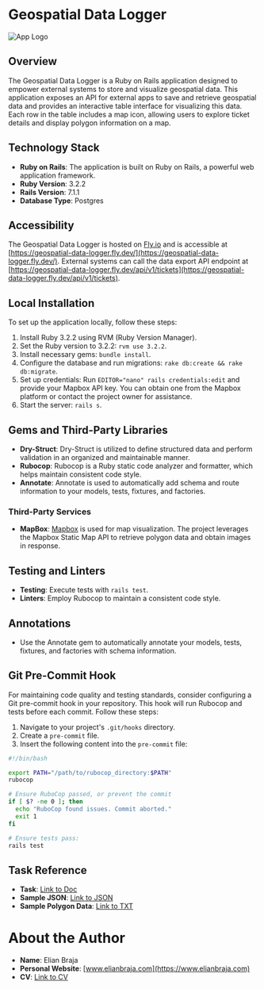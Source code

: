 # Geospatial Data Logger

![App Logo](https://geoportal.un.org/webapps/resources/UNGEOHUB/Geodata-management-4-Multicolor.png)

## Overview

The Geospatial Data Logger is a Ruby on Rails application designed to empower external systems to store and visualize geospatial data. This application exposes an API for external apps to save and retrieve geospatial data and provides an interactive table interface for visualizing this data. Each row in the table includes a map icon, allowing users to explore ticket details and display polygon information on a map.

## Technology Stack

- **Ruby on Rails**: The application is built on Ruby on Rails, a powerful web application framework.
- **Ruby Version**: 3.2.2
- **Rails Version**: 7.1.1
- **Database Type**: Postgres

## Accessibility

The Geospatial Data Logger is hosted on [Fly.io](https://www.fly.io/) and is accessible at [https://geospatial-data-logger.fly.dev/](https://geospatial-data-logger.fly.dev/). External systems can call the data export API endpoint at [https://geospatial-data-logger.fly.dev/api/v1/tickets](https://geospatial-data-logger.fly.dev/api/v1/tickets).

## Local Installation

To set up the application locally, follow these steps:

1. Install Ruby 3.2.2 using RVM (Ruby Version Manager).
2. Set the Ruby version to 3.2.2: `rvm use 3.2.2`.
3. Install necessary gems: `bundle install`.
4. Configure the database and run migrations: `rake db:create && rake db:migrate`.
5. Set up credentials: Run `EDITOR="nano" rails credentials:edit` and provide your Mapbox API key. You can obtain one from the Mapbox platform or contact the project owner for assistance.
6. Start the server: `rails s`.

## Gems and Third-Party Libraries

- **Dry-Struct**: Dry-Struct is utilized to define structured data and perform validation in an organized and maintainable manner.
- **Rubocop**: Rubocop is a Ruby static code analyzer and formatter, which helps maintain consistent code style.
- **Annotate**: Annotate is used to automatically add schema and route information to your models, tests, fixtures, and factories.

### Third-Party Services

- **MapBox**: [Mapbox](https://www.mapbox.com/) is used for map visualization. The project leverages the Mapbox Static Map API to retrieve polygon data and obtain images in response.

## Testing and Linters

- **Testing**: Execute tests with `rails test`.
- **Linters**: Employ Rubocop to maintain a consistent code style.

## Annotations

- Use the Annotate gem to automatically annotate your models, tests, fixtures, and factories with schema information.

## Git Pre-Commit Hook

For maintaining code quality and testing standards, consider configuring a Git pre-commit hook in your repository. This hook will run Rubocop and tests before each commit. Follow these steps:

1. Navigate to your project's `.git/hooks` directory.
2. Create a `pre-commit` file.
3. Insert the following content into the `pre-commit` file:

```bash
#!/bin/bash

export PATH="/path/to/rubocop_directory:$PATH"
rubocop

# Ensure RuboCop passed, or prevent the commit
if [ $? -ne 0 ]; then
  echo "RuboCop found issues. Commit aborted."
  exit 1
fi

# Ensure tests pass:
rails test

```

## Task Reference

- **Task**: [Link to Doc](https://drive.google.com/file/d/1NQ-5M9JaxHj7Pf69htUmBLFIibnBTiHa/view?usp=drive_link)
- **Sample JSON**: [Link to JSON](https://drive.google.com/file/d/1Syl4zyt1EMv5ziHDffbWFmG4ryQgvXmY/view?usp=drive_link)
- **Sample Polygon Data**: [Link to TXT](https://drive.google.com/file/d/1F376aiMjMY1FSE37RQpSROrtEEl_pKvn/view?usp=drive_link)

# About the Author

- **Name**: Elian Braja
- **Personal Website**: [www.elianbraja.com](https://www.elianbraja.com)
- **CV**: [Link to CV](https://www.elianbraja.com/wp-content/uploads/2023/05/CV-Elian-Braja.pdf)

